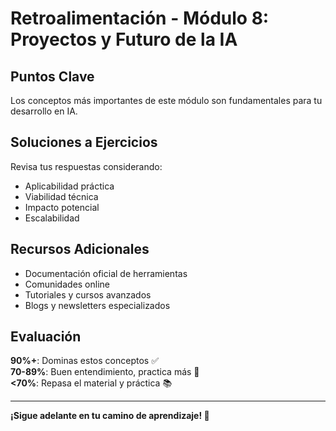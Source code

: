 # Retroalimentación - Módulo 8: Proyectos y Futuro de la IA

## Puntos Clave

Los conceptos más importantes de este módulo son fundamentales para tu desarrollo en IA.

## Soluciones a Ejercicios

Revisa tus respuestas considerando:
- Aplicabilidad práctica
- Viabilidad técnica
- Impacto potencial
- Escalabilidad

## Recursos Adicionales

- Documentación oficial de herramientas
- Comunidades online
- Tutoriales y cursos avanzados
- Blogs y newsletters especializados

## Evaluación

**90%+**: Dominas estos conceptos ✅  
**70-89%**: Buen entendimiento, practica más 💪  
**<70%**: Repasa el material y práctica 📚

---

**¡Sigue adelante en tu camino de aprendizaje! 🚀**
